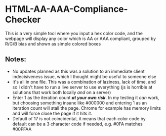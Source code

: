 # HTML-AA-AAA-Compliance-Checker
 
This is a very simple tool where you input a hex color code, and the webpage will display any color which is AA or AAA compliant, grouped by R/G/B bias and shown as simple colored boxes

## Notes:
- No updates planned as this was a solution to an immediate client indecisiveness issue, which I thought might be useful to someone else
- It's all in one file. This was a combination of laziness, lack of time, and so I didn't have to run a live server to use everything (js is horrible at solutions that work both locally *and* on a server)
- Enter 1 as the iteration count ***at your own risk***. In my testing it *can* work, but choosing something insane like #000000 and entering 1 as an iteration count will stall the page. Chrome for example has memory limits and will force close the page if it hits it.
- Default of 17 is not coincidental, it means that each color code by default can be a 3 character code if needed, e.g. #0FA matches #00FFAA